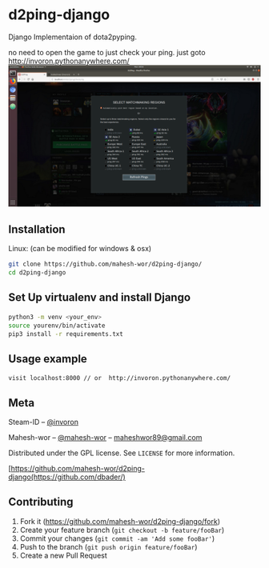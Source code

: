 # d2ping-django
Django Implementaion of dota2pyping.

no need to open the game to just check your ping.
just goto http://invoron.pythonanywhere.com/
![](dotogit.png)

## Installation

Linux: (can be modified for windows & osx)

```sh
git clone https://github.com/mahesh-wor/d2ping-django/
cd d2ping-django
```
## Set Up virtualenv and install Django
```sh
python3 -m venv <your_env>
source yourenv/bin/activate
pip3 install -r requirements.txt  
```
## Usage example
```
visit localhost:8000 // or  http://invoron.pythonanywhere.com/
```
## Meta
Steam-ID – [@invoron](https://steamcommunity.com/id/dendironqwe) 

Mahesh-wor – [@mahesh-wor](https://twitter.com/mahesh-wor) – maheshwor89@gmail.com

Distributed under the GPL license. See ``LICENSE`` for more information.

[https://github.com/mahesh-wor/d2ping-django(https://github.com/dbader/)

## Contributing

1. Fork it (<https://github.com/mahesh-wor/d2ping-django/fork>)
2. Create your feature branch (`git checkout -b feature/fooBar`)
3. Commit your changes (`git commit -am 'Add some fooBar'`)
4. Push to the branch (`git push origin feature/fooBar`)
5. Create a new Pull Request

<!-- Markdown link & img dfn's -->
[npm-image]: https://img.shields.io/npm/v/datadog-metrics.svg?style=flat-square
[npm-url]: https://npmjs.org/package/datadog-metrics
[npm-downloads]: https://img.shields.io/npm/dm/datadog-metrics.svg?style=flat-square
[travis-image]: https://img.shields.io/travis/dbader/node-datadog-metrics/master.svg?style=flat-square
[travis-url]: https://travis-ci.org/dbader/node-datadog-metrics
[wiki]: https://github.com/mahesh-wor/dota2pyping/wiki

